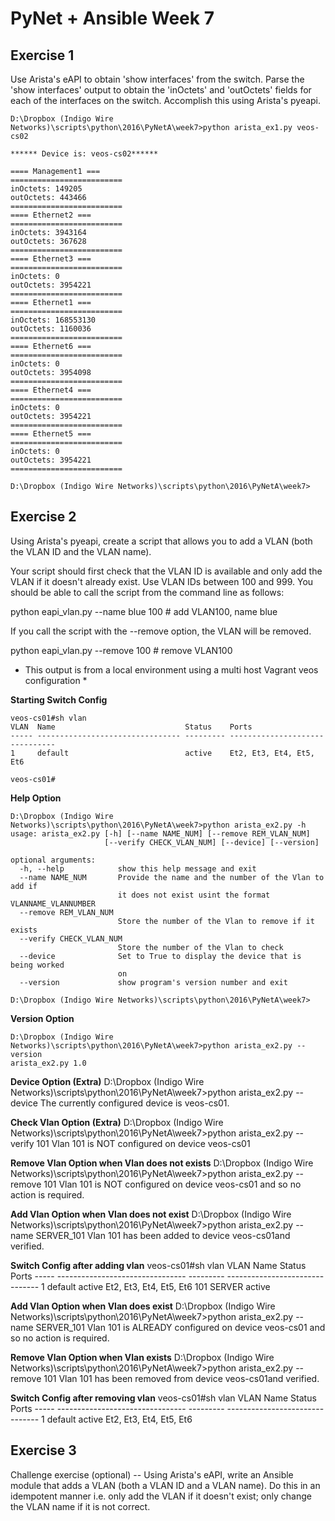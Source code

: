 PyNet + Ansible Week 7
==============

Exercise 1
--------------

Use Arista's eAPI to obtain 'show interfaces' from the switch. Parse the 'show interfaces' output to obtain the 'inOctets' and 'outOctets' fields for each of the interfaces on the switch.  Accomplish this using Arista's pyeapi.

	D:\Dropbox (Indigo Wire Networks)\scripts\python\2016\PyNetA\week7>python arista_ex1.py veos-cs02

	****** Device is: veos-cs02******

	==== Management1 ===
	=========================
	inOctets: 149205
	outOctets: 443466
	=========================
	==== Ethernet2 ===
	=========================
	inOctets: 3943164
	outOctets: 367628
	=========================
	==== Ethernet3 ===
	=========================
	inOctets: 0
	outOctets: 3954221
	=========================
	==== Ethernet1 ===
	=========================
	inOctets: 168553130
	outOctets: 1160036
	=========================
	==== Ethernet6 ===
	=========================
	inOctets: 0
	outOctets: 3954098
	=========================
	==== Ethernet4 ===
	=========================
	inOctets: 0
	outOctets: 3954221
	=========================
	==== Ethernet5 ===
	=========================
	inOctets: 0
	outOctets: 3954221
	=========================

	D:\Dropbox (Indigo Wire Networks)\scripts\python\2016\PyNetA\week7>

Exercise 2
--------------

Using Arista's pyeapi, create a script that allows you to add a VLAN (both the VLAN ID and the VLAN name).  

Your script should first check that the VLAN ID is available and only add the VLAN if it doesn't already exist.  Use VLAN IDs between 100 and 999.  You should be able to call the script from the command line as follows:

   python eapi_vlan.py --name blue 100     # add VLAN100, name blue

If you call the script with the --remove option, the VLAN will be removed.

   python eapi_vlan.py --remove 100          # remove VLAN100


* This output is from a local environment using a multi host Vagrant veos configuration *
   

**Starting Switch Config**

	veos-cs01#sh vlan
	VLAN  Name                             Status    Ports
	----- -------------------------------- --------- -------------------------------
	1     default                          active    Et2, Et3, Et4, Et5, Et6

	veos-cs01#


**Help Option**

	D:\Dropbox (Indigo Wire Networks)\scripts\python\2016\PyNetA\week7>python arista_ex2.py -h
	usage: arista_ex2.py [-h] [--name NAME_NUM] [--remove REM_VLAN_NUM]
						 [--verify CHECK_VLAN_NUM] [--device] [--version]

	optional arguments:
	  -h, --help            show this help message and exit
	  --name NAME_NUM       Provide the name and the number of the Vlan to add if
							it does not exist usint the format VLANNAME_VLANNUMBER
	  --remove REM_VLAN_NUM
							Store the number of the Vlan to remove if it exists
	  --verify CHECK_VLAN_NUM
							Store the number of the Vlan to check
	  --device              Set to True to display the device that is being worked
							on
	  --version             show program's version number and exit

	D:\Dropbox (Indigo Wire Networks)\scripts\python\2016\PyNetA\week7>


**Version Option**

	D:\Dropbox (Indigo Wire Networks)\scripts\python\2016\PyNetA\week7>python arista_ex2.py --version
	arista_ex2.py 1.0

**Device Option (Extra)**
	D:\Dropbox (Indigo Wire Networks)\scripts\python\2016\PyNetA\week7>python arista_ex2.py --device
	The currently configured device is veos-cs01.

**Check Vlan Option (Extra)**
	D:\Dropbox (Indigo Wire Networks)\scripts\python\2016\PyNetA\week7>python arista_ex2.py --verify 101
	Vlan 101 is NOT configured on device veos-cs01

**Remove Vlan Option when Vlan does not exists**
	D:\Dropbox (Indigo Wire Networks)\scripts\python\2016\PyNetA\week7>python arista_ex2.py --remove 101
	Vlan 101 is NOT configured on device veos-cs01 and so no action is required.

**Add Vlan Option when Vlan does not exist**
	D:\Dropbox (Indigo Wire Networks)\scripts\python\2016\PyNetA\week7>python arista_ex2.py --name SERVER_101
	Vlan 101 has been added to device veos-cs01and verified.

**Switch Config after adding vlan**
	veos-cs01#sh vlan
	VLAN  Name                             Status    Ports
	----- -------------------------------- --------- -------------------------------
	1     default                          active    Et2, Et3, Et4, Et5, Et6
	101   SERVER                           active

**Add Vlan Option when Vlan does exist**
	D:\Dropbox (Indigo Wire Networks)\scripts\python\2016\PyNetA\week7>python arista_ex2.py --name SERVER_101
	Vlan 101 is ALREADY configured on device veos-cs01 and so no action is required.

**Remove Vlan Option when Vlan exists**
	D:\Dropbox (Indigo Wire Networks)\scripts\python\2016\PyNetA\week7>python arista_ex2.py --remove 101
	Vlan 101 has been removed from device veos-cs01and verified.

**Switch Config after removing vlan**
	veos-cs01#sh vlan
	VLAN  Name                             Status    Ports
	----- -------------------------------- --------- -------------------------------
	1     default                          active    Et2, Et3, Et4, Et5, Et6


   
Exercise 3
-------------- 

Challenge exercise (optional) -- Using Arista's eAPI, write an Ansible module that adds a VLAN (both a VLAN ID and a VLAN name).  Do this in an idempotent manner i.e. only add the VLAN if it doesn't exist; only change the VLAN name if it is not correct. 



